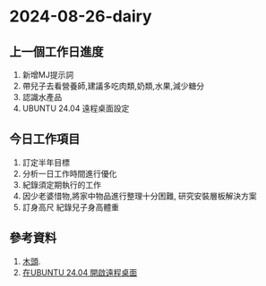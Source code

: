 # 2024-08-26-dairy

## 上一個工作日進度

1. 新增MJ提示詞
2. 帶兒子去看營養師,建議多吃肉類,奶類,水果,減少糖分
3. 認識水產品
4. UBUNTU 24.04 遠程桌面設定

## 今日工作項目

1. 訂定半年目標
2. 分析一日工作時間進行優化
3. 紀錄須定期執行的工作
4. 因少老婆惜物,將家中物品進行整理十分困難, 研究安裝層板解決方案
5. 訂身高尺 紀錄兒子身高體重


## 參考資料

1. [木頭](https://docusaurus.io/docs/api/plugins/@docusaurus/plugin-content-blog).
2. [在UBUNTU 24.04 開啟遠程桌面](https://blog.csdn.net/qq_35534279/article/details/138371938)


